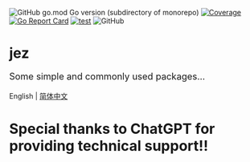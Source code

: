 ![GitHub go.mod Go version (subdirectory of monorepo)](https://img.shields.io/github/go-mod/go-version/dengrandpa/jez)
[![Coverage](https://img.shields.io/codecov/c/gh/dengrandpa/jez)](https://app.codecov.io/gh/dengrandpa/jez)
[![Go Report Card](https://goreportcard.com/badge/github.com/dengrandpa/jez)](https://goreportcard.com/report/github.com/dengrandpa/jez)
[![test](https://github.com/dengrandpa/jez/actions/workflows/workflows.yml/badge.svg)](https://github.com/dengrandpa/jez/actions/workflows/workflows.yml)
![GitHub](https://img.shields.io/github/license/dengrandpa/jez)

# jez

<div STYLE="page-break-after: always;"></div>
<p style="font-size: 18px">
    Some simple and commonly used packages...
</p>

English | [简体中文](./README.md)

# Special thanks to ChatGPT for providing technical support!!
